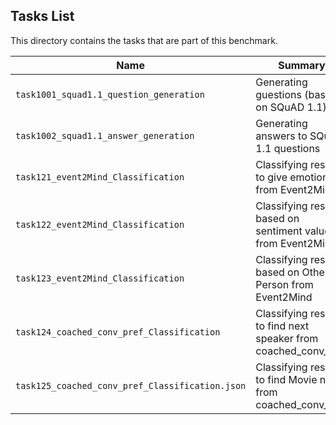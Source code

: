 ## Tasks List 

This directory contains the tasks that are part of this benchmark. 


Name | Summary | Category
---- | ----------- | --------
`task1001_squad1.1_question_generation` | Generating guestions (based on SQuAD 1.1) | Question Generation  
`task1002_squad1.1_answer_generation` | Generating answers to SQuAD 1.1 questions | Answer Generation
`task121_event2Mind_Classification` | Classifying results to give emotion from Event2Mind | Classifier
`task122_event2Mind_Classification` | Classifying results based on sentiment value from Event2Mind | Classifier
`task123_event2Mind_Classification` | Classifying results based on Other Person from Event2Mind | Classifier
`task124_coached_conv_pref_Classification` | Classifying results to find next speaker from coached_conv_pref | Classifier
`task125_coached_conv_pref_Classification.json` | Classifying results to find Movie name from coached_conv_pref | Classifier